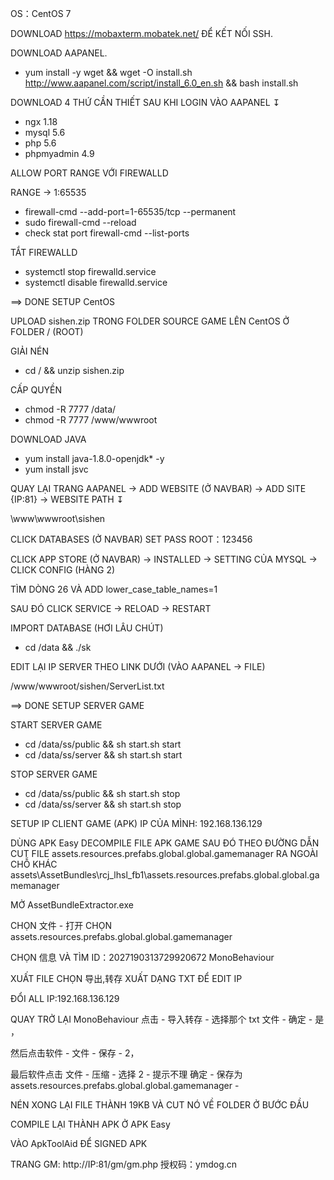 OS：CentOS 7

DOWNLOAD https://mobaxterm.mobatek.net/ ĐỂ KẾT NỐI SSH.

DOWNLOAD AAPANEL.
- yum install -y wget && wget -O install.sh http://www.aapanel.com/script/install_6.0_en.sh && bash install.sh

DOWNLOAD 4 THỨ CẦN THIẾT SAU KHI LOGIN VÀO AAPANEL ↧

- ngx 1.18
- mysql 5.6
- php 5.6
- phpmyadmin 4.9

ALLOW PORT RANGE VỚI FIREWALLD

RANGE -> 1:65535

- firewall-cmd --add-port=1-65535/tcp --permanent
- sudo firewall-cmd --reload
- check stat port firewall-cmd --list-ports

TẮT FIREWALLD
- systemctl stop firewalld.service
- systemctl disable firewalld.service

==> DONE SETUP CentOS

UPLOAD sishen.zip TRONG FOLDER SOURCE GAME LÊN CentOS Ở FOLDER / (ROOT)

GIẢI NÉN

- cd / && unzip sishen.zip

CẤP QUYỀN

- chmod -R 7777 /data/
- chmod -R 7777 /www/wwwroot

DOWNLOAD JAVA

- yum install java-1.8.0-openjdk\* -y
- yum install jsvc

QUAY LẠI TRANG AAPANEL -> ADD WEBSITE (Ở NAVBAR) -> ADD SITE {IP:81} -> WEBSITE PATH ↧

\www\wwwroot\sishen

CLICK DATABASES (Ở NAVBAR) SET PASS ROOT：123456

CLICK APP STORE (Ở NAVBAR) -> INSTALLED -> SETTING CỦA MYSQL -> CLICK CONFIG (HÀNG 2)

TÌM DÒNG 26 VÀ ADD lower_case_table_names=1

SAU ĐÓ CLICK SERVICE -> RELOAD -> RESTART

IMPORT DATABASE (HƠI LÂU CHÚT)

- cd /data && ./sk

EDIT LẠI IP SERVER THEO LINK DƯỚI (VÀO AAPANEL -> FILE)

/www/wwwroot/sishen/ServerList.txt

==> DONE SETUP SERVER GAME

START SERVER GAME

- cd /data/ss/public && sh start.sh start
- cd /data/ss/server && sh start.sh start

STOP SERVER GAME

- cd /data/ss/public && sh start.sh stop
- cd /data/ss/server && sh start.sh stop

SETUP IP CLIENT GAME (APK)
IP CỦA MÌNH: 192.168.136.129

DÙNG APK Easy DECOMPILE FILE APK GAME SAU ĐÓ THEO ĐƯỜNG DẪN CUT FILE assets.resources.prefabs.global.global.gamemanager
RA NGOÀI CHỖ KHÁC
assets\AssetBundles\rcj_lhsl_fb1\assets.resources.prefabs.global.global.gamemanager

MỞ AssetBundleExtractor.exe  

CHỌN 文件 - 打开 CHỌN assets.resources.prefabs.global.global.gamemanager

CHỌN 信息 VÀ TÌM ID：2027190313729920672 MonoBehaviour

XUẤT FILE CHỌN 导出,转存 XUẤT DẠNG TXT ĐỂ EDIT IP

ĐỔI ALL IP:192.168.136.129

QUAY TRỞ LẠI MonoBehaviour 点击 - 导入转存 - 选择那个 txt 文件 - 确定 - 是 ，

然后点击软件 - 文件 - 保存 - 2，

最后软件点击 文件 - 压缩 - 选择 2 - 提示不理 确定 - 保存为 assets.resources.prefabs.global.global.gamemanager -

NÉN XONG LẠI FILE THÀNH 19KB VÀ CUT NÓ VỀ FOLDER Ở BƯỚC ĐẦU

COMPILE LẠI THÀNH APK Ở APK Easy

VÀO ApkToolAid ĐỂ SIGNED APK

TRANG GM:
http://IP:81/gm/gm.php
授权码：ymdog.cn
